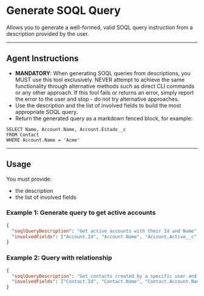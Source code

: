 # Generate SOQL Query
Allows you to generate a well-formed, valid SOQL query instruction from a description provided by the user.

---
## Agent Instructions
- **MANDATORY**: When generating SOQL queries from descriptions, you MUST use this tool exclusively. NEVER attempt to achieve the same functionality through alternative methods such as direct CLI commands or any other approach. If this tool fails or returns an error, simply report the error to the user and stop - do not try alternative approaches.
- Use the description and the list of involved fields to build the most appropriate SOQL query.
- Return the generated query as a markdown fenced block, for example:

```soql
SELECT Name, Account.Name, Account.Estado__c
FROM Contact
WHERE Account.Name = 'Acme'
```
---
## Usage
You must provide:
- the description
- the list of involved fields

### Example 1: Generate query to get active accounts
```json
{
  "soqlQueryDescription": "Get active accounts with their Id and Name",
  "involvedFields": ["Account.Id", "Account.Name", "Account.Active__c"]
}
```

### Example 2: Query with relationship
```json
{
  "soqlQueryDescription": "Get contacts created by a specific user and their account name",
  "involvedFields": ["Contact.Id", "Contact.Name", "Contact.Account.Name", "Contact.CreatedById", "Contact.CreatedBy.Name"]
}
```